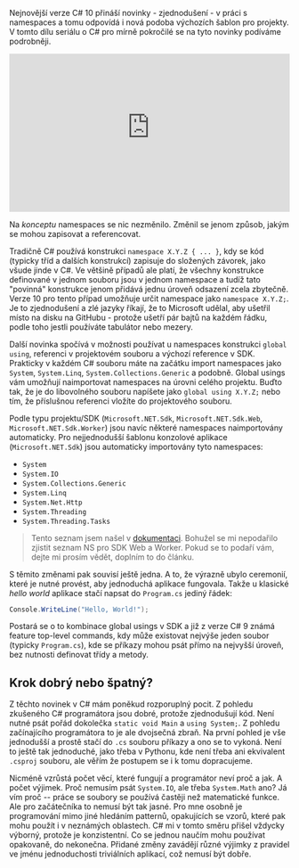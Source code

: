 <!-- dcterms:title = C# pro mírně pokročilé: Namespaces v C# 10 -->
<!-- dcterms:abstract = Nejnovější verze C# 10 přináší novinky - zjednodušení - v práci s namespaces a tomu odpovídá i nová podoba výchozích šablon pro projekty. V tomto dílu seriálu o C# pro mírně pokročilé se na tyto novinky podíváme podrobněji. -->
<!-- dcterms:creator = Michal Altair Valášek -->
<!-- x4w:pictureUrl = /perex-pictures/logo-csharp.svg -->
<!-- x4w:pictureWidth = 150 -->
<!-- x4w:pictureHeight = 150 -->
<!-- x4w:coverUrl = /cover-pictures/20200512-taghelpers.png-->
<!-- x4w:category = Z-TECH -->
<!-- x4w:category = IT -->
<!-- x4w:serial = C# pro mírně pokročilé -->
<!-- dcterms:dateAccepted = 2021-12-27 -->

Nejnovější verze C# 10 přináší novinky - zjednodušení - v práci s namespaces a tomu odpovídá i nová podoba výchozích šablon pro projekty. V tomto dílu seriálu o C# pro mírně pokročilé se na tyto novinky podíváme podrobněji.

<div style="position:relative;padding-top:56.25%;">
  <iframe src="https://www.youtube-nocookie.com/embed/ccaKwY9I5Bk" frameborder="0" allowfullscreen allow="accelerometer; autoplay; encrypted-media; gyroscope; picture-in-picture" style="position:absolute;top:0;left:0;width:100%;height:100%;"></iframe>
</div>

Na _konceptu_ namespaces se nic nezměnilo. Změnil se jenom způsob, jakým se mohou zapisovat a referencovat.

Tradičně C# používá konstrukci `namespace X.Y.Z { ... }`, kdy se kód (typicky tříd a dalších konstrukcí) zapisuje do složených závorek, jako všude jinde v C#. Ve většině případů ale platí, že všechny konstrukce definované v jednom souboru jsou v jednom namespace a tudíž tato "povinná" konstrukce jenom přidává jednu úroveň odsazení zcela zbytečně. Verze 10 pro tento případ umožňuje určit namespace jako `namespace X.Y.Z;`. Je to zjednodušení a zlé jazyky říkají, že to Microsoft udělal, aby ušetřil místo na disku na GitHubu - protože ušetří pár bajtů na každém řádku, podle toho jestli používáte tabulátor nebo mezery.

Další novinka spočívá v možnosti používat u namespaces konstrukci `global using`, referenci v projektovém souboru a výchozí reference v SDK. Prakticky v každém C# souboru máte na začátku import namespaces jako `System`, `System.Linq`, `System.Collections.Generic` a podobně. Global usings vám umožňují naimportovat namespaces na úrovni celého projektu. Buďto tak, že je do libovolného souboru napíšete jako `global using X.Y.Z;` nebo tím, že příslušnou referenci vložíte do projektového souboru.

Podle typu projektu/SDK (`Microsoft.NET.Sdk`, `Microsoft.NET.Sdk.Web`, `Microsoft.NET.Sdk.Worker`) jsou navíc některé namespaces naimportovány automaticky. Pro nejjednodušší šablonu konzolové aplikace (`Microsoft.NET.Sdk`) jsou automaticky importovány tyto namespaces:

* `System`
* `System.IO`
* `System.Collections.Generic`
* `System.Linq`
* `System.Net.Http`
* `System.Threading`
* `System.Threading.Tasks`

> Tento seznam jsem našel v [dokumentaci](https://docs.microsoft.com/en-us/dotnet/core/tutorials/top-level-templates#implicit-using-directives). Bohužel se mi nepodařilo zjistit seznam NS pro SDK Web a Worker. Pokud se to podaří vám, dejte mi prosím vědět, doplním to do článku.

S těmito změnami pak souvisí ještě jedna. A to, že výrazně ubylo ceremonií, které je nutné provést, aby jednoduchá aplikace fungovala. Takže u klasické _hello world_ aplikace stačí napsat do `Program.cs` jediný řádek:

```csharp
Console.WriteLine("Hello, World!");
```

Postará se o to kombinace global usings v SDK a již z verze C# 9 známá feature top-level commands, kdy může existovat nejvýše jeden soubor (typicky `Program.cs`), kde se příkazy mohou psát přímo na nejvyšší úroveň, bez nutnosti definovat třídy a metody.

## Krok dobrý nebo špatný?

Z těchto novinek v C# mám poněkud rozporuplný pocit. Z pohledu zkušeného C# programátora jsou dobré, protože zjednodušují kód. Není nutné psát pořád dokolečka `static void Main` a `using System;`. Z pohledu začínajícího programátora to je ale dvojsečná zbraň. Na první pohled je vše jednodušší a prostě stačí do `.cs` souboru příkazy a ono se to vykoná. Není to ještě tak jednoduché, jako třeba v Pythonu, kde není třeba ani ekvivalent `.csproj` souboru, ale věřím že postupem se i k tomu dopracujeme.

Nicméně vzrůstá počet věcí, které fungují a programátor neví proč a jak. A počet výjimek. Proč nemusím psát `System.IO`, ale třeba `System.Math` ano? Já vím proč -- práce se soubory se používá častěji než matematické funkce. Ale pro začátečníka to nemusí být tak jasné. Pro mne osobně je programování mimo jiné hledáním patternů, opakujících se vzorů, které pak mohu použít i v neznámých oblastech. C# mi v tomto směru přišel vždycky výborný, protože je konzistentní. Co se jednou naučím mohu používat opakovaně, do nekonečna. Přidané změny zavádějí různé výjimky z pravidel ve jménu jednoduchosti triviálních aplikací, což nemusí být dobře.